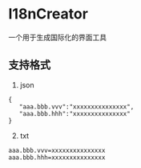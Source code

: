 # I18nCreator

一个用于生成国际化的界面工具

## 支持格式

1. json
```
{
   "aaa.bbb.vvv":"xxxxxxxxxxxxxxx",
   "aaa.bbb.hhh":"xxxxxxxxxxxxxxx"
}
```
2. txt

```
aaa.bbb.vvv=xxxxxxxxxxxxxxx
aaa.bbb.hhh=xxxxxxxxxxxxxxx
```

